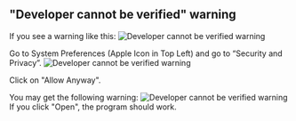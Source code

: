 ## "Developer cannot be verified" warning
If you see a warning like this: 
![Developer cannot be verified warning](https://github.com/shirley-pu/andersen/docs/deverror.png?raw=true)

Go to System Preferences (Apple Icon in Top Left) and go to “Security and Privacy”.
![Developer cannot be verified warning](https://github.com/shirley-pu/andersen/docs/allow.png?raw=true)

Click on "Allow Anyway".

You may get the following warning: 
![Developer cannot be verified warning](https://github.com/shirley-pu/andersen/docs/deverror2.png?raw=true)
If you click "Open", the program should work. 
